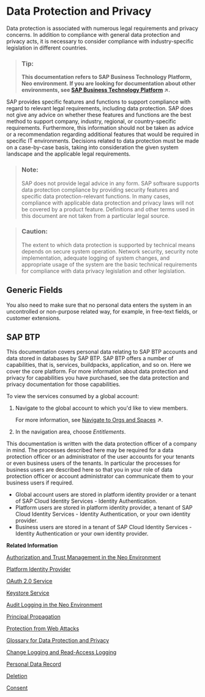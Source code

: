 <!-- loio7e513d31704a4a87831191e504ca850a -->

# Data Protection and Privacy

Data protection is associated with numerous legal requirements and privacy concerns. In addition to compliance with general data protection and privacy acts, it is necessary to consider compliance with industry-specific legislation in different countries.

> ### Tip:  
> **This documentation refers to SAP Business Technology Platform, Neo environment. If you are looking for documentation about other environments, see [SAP Business Technology Platform](https://help.sap.com/viewer/65de2977205c403bbc107264b8eccf4b/Cloud/en-US/6a2c1ab5a31b4ed9a2ce17a5329e1dd8.html "SAP Business Technology Platform (SAP BTP) is an integrated offering comprised of four technology portfolios: database and data management, application development and integration, analytics, and intelligent technologies. The platform offers users the ability to turn data into business value, compose end-to-end business processes, and build and extend SAP applications quickly.") :arrow_upper_right:.**

SAP provides specific features and functions to support compliance with regard to relevant legal requirements, including data protection. SAP does not give any advice on whether these features and functions are the best method to support company, industry, regional, or country-specific requirements. Furthermore, this information should not be taken as advice or a recommendation regarding additional features that would be required in specific IT environments. Decisions related to data protection must be made on a case-by-case basis, taking into consideration the given system landscape and the applicable legal requirements.

> ### Note:  
> SAP does not provide legal advice in any form. SAP software supports data protection compliance by providing security features and specific data protection-relevant functions. In many cases, compliance with applicable data protection and privacy laws will not be covered by a product feature. Definitions and other terms used in this document are not taken from a particular legal source.

> ### Caution:  
> The extent to which data protection is supported by technical means depends on secure system operation. Network security, security note implementation, adequate logging of system changes, and appropriate usage of the system are the basic technical requirements for compliance with data privacy legislation and other legislation.



<a name="loio7e513d31704a4a87831191e504ca850a__section_zfk_r3x_h2b"/>

## Generic Fields

You also need to make sure that no personal data enters the system in an uncontrolled or non-purpose related way, for example, in free-text fields, or customer extensions.



<a name="loio7e513d31704a4a87831191e504ca850a__section_bqk_4j2_5db"/>

## SAP BTP

This documentation covers personal data relating to SAP BTP accounts and data stored in databases by SAP BTP. SAP BTP offers a number of capabilities, that is, services, buildpacks, application, and so on. Here we cover the core platform. For more information about data protection and privacy for capabilities you have purchased, see the data protection and privacy documentation for those capabilities.

To view the services consumed by a global account:

1.  Navigate to the global account to which you'd like to view members.

    For more information, see [Navigate to Orgs and Spaces](https://help.sap.com/viewer/65de2977205c403bbc107264b8eccf4b/Cloud/en-US/5bf87353bf994819b8803e5910d8450f.html "To administer your Cloud Foundry environment, navigate to orgs, and spaces in the SAP BTP cockpit.") :arrow_upper_right:.

2.  In the navigation area, choose *Entitlements*.

This documentation is written with the data protection officer of a company in mind. The processes described here may be required for a data protection officer or an administrator of the user accounts for your tenants or even business users of the tenants. In particular the processes for business users are described here so that you in your role of data protection officer or account administrator can communicate them to your business users if required.

-   Global account users are stored in platform identity provider or a tenant of SAP Cloud Identity Services - Identity Authentication.
-   Platform users are stored in platform identity provider, a tenant of SAP Cloud Identity Services - Identity Authentication, or your own identity provider.
-   Business users are stored in a tenant of SAP Cloud Identity Services - Identity Authentication or your own identity provider.

**Related Information**  


[Authorization and Trust Management in the Neo Environment](authorization-and-trust-management-in-the-neo-environment-e6b196a.md "The Neo environment of SAP BTP supports identity federation and single sign-on with external identity providers. The current section provides an overview of the supported scenarios.")

[Platform Identity Provider](platform-identity-provider-80edbe7.md "The platform identity provider is the user base for access to your SAP BTP subaccount in the Neo environment. The default user base is provided by SAP ID Service. You can switch to an Identity Authentication tenant if you want to use a custom user base.")

[OAuth 2.0 Service](oauth-2-0-service-e526ca3.md "Use OAuth 2.0 service on SAP BTP to protect applications in the Neo environment using the OAuth 2.0 protocol.")

[Keystore Service](keystore-service-a18327e.md "The Keystore Service provides a repository for cryptographic keys and certificates to the applications in the Neo environment of SAP BTP.")

[Audit Logging in the Neo Environment](audit-logging-in-the-neo-environment-02c3971.md "In this section you can find information for audit log functionalities in the SAP BTP Neo environment.")

[Principal Propagation](principal-propagation-f70fcf1.md "Exchange user ID information between systems or environments in SAP BTP.")

[Protection from Web Attacks](protection-from-web-attacks-52750a8.md "To protect your applications from different kind of web attacks, Neo environment provides mechanisms for you to use with your applications.")

[Glossary for Data Protection and Privacy](glossary-for-data-protection-and-privacy-a57e0ab.md "The following terms are general to SAP products. Not all terms may be relevant for SAP BTP.")

[Change Logging and Read-Access Logging](change-logging-and-read-access-logging-93fac8d.md "Change logging records changes to personal data, while read-access logging records access to sensitive personal data. You may be required to gather this information for auditing purposes or legal requirements.")

[Personal Data Record](personal-data-record-817f6ac.md "A personal data record is a collection of data relating to a data subject. A data privacy specialist may be required to provide such a record or an application may offer a self-service.")

[Deletion](deletion-25e3cc6.md "The processing of personal data is subject to applicable laws related to the deletion of this data when the specified, explicit, and legitimate purpose for processing this personal data has expired. If there is no longer a legitimate purpose that requires the retention and use of personal data, it must be deleted.")

[Consent](consent-419c135.md "SAP BTP supports you in collecting and managing the consent of data subjects in the following ways:")

